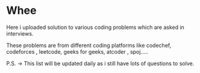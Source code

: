 # Whee

Here i uploaded solution to various coding problems which are asked in interviews.

These problems are from different coding platforms like codechef, codeforces , leetcode, geeks for geeks, atcoder , spoj.....

P.S. -> This list will be updated daily as i still have lots of questions to solve. 
